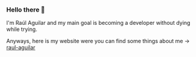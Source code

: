 ### Hello there 👋

I'm Raúl Aguilar and my main goal is becoming a developer without dying while trying.

Anyways, here is my website were you can find some things about me -> <a href="https://raul-aguilar.netlify.app/">raul-aguilar</a>

